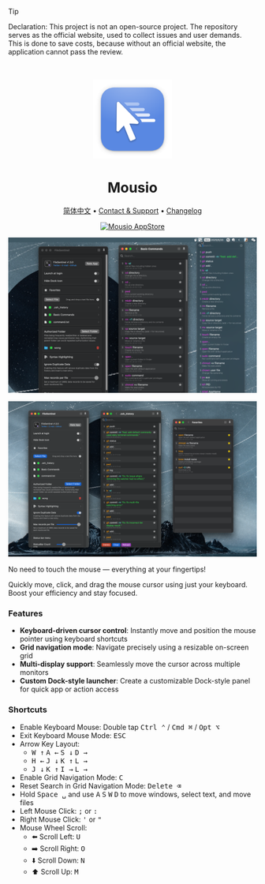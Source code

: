 <!--idoc:ignore:start-->
> [!TIP]
> Declaration: This project is not an open-source project. The repository serves as the official website, used to collect issues and user demands. This is done to save costs, because without an official website, the application cannot pass the review.
<!--idoc:ignore:end-->

<div align="center">
  <br />
  <br />
  <img src="./assets/logo.png" width="160" height="160">
  <h1>
    Mousio
  </h1>
  <!--rehype:style=border: 0;-->
  <p>
    <a href="./README.zh.md">简体中文</a> • 
    <a target="_blank" href="https://github.com/jaywcjlove/mousio/issues/new?template=bug_report.yml">Contact & Support</a> • 
    <a href="./CHANGELOG.md">Changelog</a>
  </p>
  <p>
    <a target="_blank" href="https://apps.apple.com/app/Mousio/6746747327" title="Mousio for macOS">
      <img alt="Mousio AppStore" src="https://jaywcjlove.github.io/sb/download/macos.svg" height="51">
    </a>
  </p>
</div>

![Mousio 1](./assets/screenshots-1.png)

![Mousio 2](./assets/screenshots-2.png)

No need to touch the mouse — everything at your fingertips!

Quickly move, click, and drag the mouse cursor using just your keyboard. Boost your efficiency and stay focused.

### Features

- **Keyboard-driven cursor control**: Instantly move and position the mouse pointer using keyboard shortcuts  
- **Grid navigation mode**: Navigate precisely using a resizable on-screen grid  
- **Multi-display support**: Seamlessly move the cursor across multiple monitors  
- **Custom Dock-style launcher**: Create a customizable Dock-style panel for quick app or action access  

### Shortcuts

- Enable Keyboard Mouse: Double tap <kbd>Ctrl ⌃</kbd> / <kbd>Cmd ⌘</kbd> / <kbd>Opt ⌥</kbd>
- Exit Keyboard Mouse Mode: <kbd>ESC</kbd>
- Arrow Key Layout:
  - <kbd>W ↑</kbd> <kbd>A ←</kbd> <kbd>S ↓</kbd> <kbd>D →</kbd>
  - <kbd>H ←</kbd> <kbd>J ↓</kbd> <kbd>K ↑</kbd> <kbd>L →</kbd>
  - <kbd>J ↓</kbd> <kbd>K ↑</kbd> <kbd>I →</kbd> <kbd>L →</kbd>
- Enable Grid Navigation Mode: <kbd>C</kbd>
- Reset Search in Grid Navigation Mode: <kbd>Delete ⌫</kbd>
- Hold <kbd>Space ␣</kbd> and use <kbd>A</kbd> <kbd>S</kbd> <kbd>W</kbd> <kbd>D</kbd> to move windows, select text, and move files
- Left Mouse Click: <kbd>;</kbd> or <kbd>:</kbd>
- Right Mouse Click: <kbd>'</kbd> or <kbd>"</kbd>
- Mouse Wheel Scroll:
  - ⬅️ Scroll Left: <kbd>U</kbd>
  - ➡️ Scroll Right: <kbd>O</kbd>
  - ⬇️ Scroll Down: <kbd>N</kbd>
  - ⬆️ Scroll Up: <kbd>M</kbd>